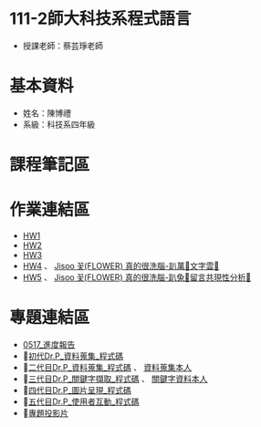 # 111-2師大科技系程式語言
* 授課老師：蔡芸琤老師
# 基本資料
* 姓名：陳博禮
* 系級：科技系四年級
# 課程筆記區
# 作業連結區
* [HW1](https://github.com/Lilyqq/PL/tree/main/HW1)
* [HW2](https://github.com/Lilyqq/PL/tree/main/HW2)
* [HW3](https://github.com/Lilyqq/PL/tree/main/HW3)
* [HW4](https://github.com/Lilyqq/PL/tree/main/HW4) 、 [Jisoo 꽃(FLOWER) 真的很洗腦-趴萬🌹文字雲🌹](https://medium.com/@jd130peter/jisoo-%EA%BD%83-flower-%E7%9C%9F%E7%9A%84%E5%BE%88%E6%B4%97%E8%85%A6-b0d131c59a1f)
* [HW5](https://github.com/Lilyqq/PL/tree/main/HW5) 、 [Jisoo 꽃(FLOWER) 真的很洗腦-趴兔🌹留言共現性分析🌹](https://medium.com/@jd130peter/jisoo-%EA%BD%83-flower-%E7%9C%9F%E7%9A%84%E5%BE%88%E6%B4%97%E8%85%A6-%E8%B6%B4%E5%85%94-%E7%95%99%E8%A8%80%E5%85%B1%E7%8F%BE%E6%80%A7%E5%88%86%E6%9E%90-ebad8fa1bae0)
# 專題連結區
* [0517_進度報告](https://www.canva.com/design/DAFjK_TEhOE/wC8VkqlqdjxpQQ-KckYk1g/view?utm_content=DAFjK_TEhOE&utm_campaign=designshare&utm_medium=link&utm_source=publishsharelink)
*  🥷[初代Dr.P_資料蒐集_程式碼](https://github.com/Lilyqq/PL/blob/main/Dr.P/heho_Info.ipynb)
*  🥷[二代目Dr.P_資料蒐集_程式碼](https://github.com/Lilyqq/PL/blob/main/Dr.P/heho_Info_1.ipynb) 、 [資料蒐集本人](https://github.com/Lilyqq/PL/blob/main/Dr.P/heho.csv)
*  🥷[三代目Dr.P_關鍵字擷取_程式碼](https://github.com/Lilyqq/PL/blob/main/Dr.P/heho_Info_2.ipynb) 、 [關鍵字資料本人](https://github.com/Lilyqq/PL/blob/main/Dr.P/heho_tag.csv)
*  🥷[四代目Dr.P_圖片呈現_程式碼](https://github.com/Lilyqq/PL/blob/main/Dr.P/heho_Info_3.ipynb)
*  🥷[五代目Dr.P_使用者互動_程式碼](https://github.com/Lilyqq/PL/blob/main/Dr.P/heho_Info_4.ipynb)
*  🥷[專題投影片](https://www.canva.com/design/DAFkfepAxCo/Guo6-ppdWivyQtuka9pfHA/view?utm_content=DAFkfepAxCo&utm_campaign=designshare&utm_medium=link&utm_source=publishsharelink)
